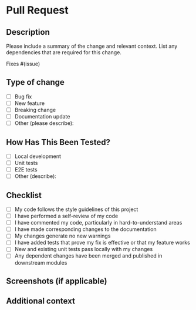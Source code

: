 # Pull Request

## Description
Please include a summary of the change and relevant context. List any dependencies that are required for this change.

Fixes #(issue)

## Type of change
- [ ] Bug fix
- [ ] New feature
- [ ] Breaking change
- [ ] Documentation update
- [ ] Other (please describe):

## How Has This Been Tested?
- [ ] Local development
- [ ] Unit tests
- [ ] E2E tests
- [ ] Other (describe):

## Checklist
- [ ] My code follows the style guidelines of this project
- [ ] I have performed a self-review of my code
- [ ] I have commented my code, particularly in hard-to-understand areas
- [ ] I have made corresponding changes to the documentation
- [ ] My changes generate no new warnings
- [ ] I have added tests that prove my fix is effective or that my feature works
- [ ] New and existing unit tests pass locally with my changes
- [ ] Any dependent changes have been merged and published in downstream modules

## Screenshots (if applicable)

## Additional context 